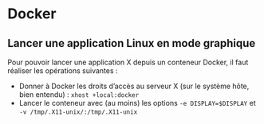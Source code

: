 # Docker

## Lancer une application Linux en mode graphique

Pour pouvoir lancer une application X depuis un conteneur Docker, il faut réaliser les opérations suivantes :

* Donner à Docker les droits d’accès au serveur X (sur le système hôte, bien entendu) : `xhost +local:docker`
* Lancer le conteneur avec (au moins) les options `-e DISPLAY=$DISPLAY` et `-v /tmp/.X11-unix/:/tmp/.X11-unix`
